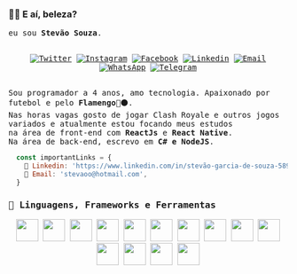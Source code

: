 ### 🤙🏾 E aí, beleza?

  <samp>
     eu sou <b>Stevão Souza</b>.
  <br />
  <br />
    <p align="center">
   <a href="https://twitter.com/GarciaStevao" target="_blank" > 
     <img alt="Twitter" src="https://img.shields.io/badge/-Twitter-9cf?style=flat-square&logo=Twitter&logoColor=white"></a> 
  
  <a href="https://instagram.com/garciastevao.atl" target="_blank" >
    <img alt="Instagram" src="https://img.shields.io/badge/-Instagram-ff2b8e?style=flat-square&logo=Instagram&logoColor=white"></a> 
  
  <a href="https://facebook.com/stevaogs" target="_blank" >
    <img alt="Facebook" src="https://img.shields.io/badge/-Facebook-blue?style=flat-square&logo=Facebook&logoColor=white"></a> 

  <a href="https://www.linkedin.com/in/stevão-garcia-de-souza-5890b789/" target="_blank" >
    <img alt="Linkedin" src="https://img.shields.io/badge/-Linkedin-blue?style=flat-square&logo=Linkedin&logoColor=white"></a> 
  
  <a href="mailto:stevaoo@hotmail.com" target="_blank" >
    <img alt="Email" src="https://img.shields.io/badge/-Email-c14438?style=flat-square&logo=Gmail&logoColor=white"></a> 
  
  <a href="https://api.whatsapp.com/send?phone=5521994471571" target="_blank" >
    <img alt="WhatsApp" src="https://img.shields.io/badge/-WhatsApp-brightgreen?style=flat-square&logo=WhatsApp&logoColor=white"></a>
    
   <a href="https://t.me/garciastevao" target="_blank" >
    <img alt="Telegram" src="https://img.shields.io/badge/-Telegram-blue?style=flat-square&logo=Telegram&logoColor=white"></a>
    </p>
    
   </br>Sou programador a 4 anos, amo tecnologia. Apaixonado por futebol e pelo <b>Flamengo</b>🔴⚫.
   </br>Nas horas vagas gosto de jogar Clash Royale e outros jogos variados e atualmente estou focando meus estudos
   </br>na área de front-end com <b>ReactJs</b> e <b>React Native</b>. 
   </br>Na área de back-end, escrevo em <b>C# e NodeJS</b>.
    </samp>
    
```js
  const importantLinks = {
    📒 Linkedin: 'https://www.linkedin.com/in/stevão-garcia-de-souza-5890b789/', 
    👋 Email: 'stevaoo@hotmail.com',
  }
```
    
### :rocket: Linguagens, Frameworks e Ferramentas

   <samp>
    <p align="center">
    <img height="40" width="40" src="https://cdn.iconscout.com/icon/free/png-256/c-59-1175248.png" />
    <img height="40" width="40" src="https://cdn.iconscout.com/icon/free/png-256/java-59-1174952.png" />
    <img height="40" width="40" src="https://cdn.iconscout.com/icon/free/png-256/javascript-23-1174949.png" />
    <img height="40" width="40" src="https://cdn.iconscout.com/icon/free/png-256/typescript-1174965.png" />
    <img height="40" width="40" src="https://cdn.iconscout.com/icon/free/png-256/html5-40-1175193.png" />
    <img height="40" width="40" src="https://cdn.iconscout.com/icon/free/png-256/css-131-722685.png" />
    <img height="40" width="40" src="https://cdn.iconscout.com/icon/free/png-256/react-3-1175109.png" />
    <img height="40" width="40" src="https://cdn.iconscout.com/icon/free/png-256/logo-1889531-1597591.png" />
    <img height="40" width="40" src="https://cdn.iconscout.com/icon/free/png-256/node-js-1174925.png" />
    <img height="40" width="40" src="https://cdn.iconscout.com/icon/free/png-256/git-225996.png" />
    <img height="40" width="40" src="https://code.visualstudio.com/assets/favicon.ico" />
    <img height="40" width="40" src="https://d2eip9sf3oo6c2.cloudfront.net/tags/images/000/001/237/square_256/figma-1-logo.png" />
    <img height="40" width="40" src="https://upload.wikimedia.org/wikipedia/commons/thumb/c/c2/Adobe_XD_CC_icon.svg/220px-Adobe_XD_CC_icon.svg.png" />
    <img height="40" width="40" src="https://upload.wikimedia.org/wikipedia/commons/thumb/a/af/Adobe_Photoshop_CC_icon.svg/493px-Adobe_Photoshop_CC_icon.svg.png" />
  </p>
  </samp>


